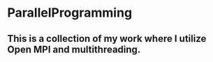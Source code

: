 # ParallelProgramming

## This is a collection of my work where I utilize Open MPI and multithreading.

